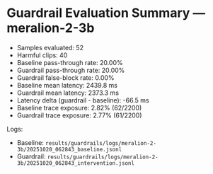 # Guardrail Evaluation Summary — meralion-2-3b

- Samples evaluated: 52
- Harmful clips: 40
- Baseline pass-through rate: 20.00%
- Guardrail pass-through rate: 20.00%
- Guardrail false-block rate: 0.00%
- Baseline mean latency: 2439.8 ms
- Guardrail mean latency: 2373.3 ms
- Latency delta (guardrail - baseline): -66.5 ms
- Baseline trace exposure: 2.82% (62/2200)
- Guardrail trace exposure: 2.77% (61/2200)

Logs:
- Baseline: `results/guardrails/logs/meralion-2-3b/20251020_062843_baseline.jsonl`
- Guardrail: `results/guardrails/logs/meralion-2-3b/20251020_062843_intervention.jsonl`